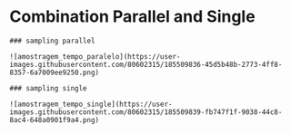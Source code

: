 # Combination Parallel and Single


<p align="center">
  <p align="center">
  
    ### sampling parallel
    
    ![amostragem_tempo_paralelo](https://user-images.githubusercontent.com/80602315/185509836-45d5b48b-2773-4ff8-8357-6a7009ee9250.png)
    
  </p>
  
  <p align="center">
  
    ### sampling single
  
    ![amostragem_tempo_single](https://user-images.githubusercontent.com/80602315/185509839-fb747f1f-9038-44c8-8ac4-648a0901f9a4.png)
  
  </p>
</p>
